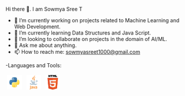  Hi there 👋. I am Sowmya Sree T

<!--
**SowmyaSreeT/SowmyaSreeT** is a ✨ _special_ ✨ repository because its `README.md` (this file) appears on your GitHub profile.
A passionate developer!
Here are some ideas to get you started:
-->
- 🔭 I’m currently working on projects related to Machine Learning and Web Development.
- 🌱 I’m currently learning Data Structures and Java Script.
- 👯 I’m looking to collaborate on projects in the domain of AI/ML.
- 💬 Ask me about anything.
- 📫 How to reach me: sowmyasreet1000@gmail.com

-Languages and Tools:
<p>
<img src="https://raw.githubusercontent.com/github/explore/80688e429a7d4ef2fca1e82350fe8e3517d3494d/topics/python/python.png" alt="Python" height="40" style="vertical-align:top; margin:4px">
<img src="https://raw.githubusercontent.com/github/explore/80688e429a7d4ef2fca1e82350fe8e3517d3494d/topics/java/java.png" alt="Java" height="40" style="vertical-align:top; margin:4px">
<img src="https://raw.githubusercontent.com/github/explore/80688e429a7d4ef2fca1e82350fe8e3517d3494d/topics/html/html.png" alt="HTML" height="40" style="vertical-align:top; margin:4px">
</p>

